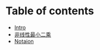 # Table of contents

* [Intro](README.md)
* [非线性最小二乘](fei-xian-xing-zui-xiao-er-cheng.md)
* [Notaion](notaion.md)
